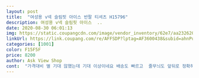 ```yaml
---
layout: post 
title:  "여성용 v넥 슬림핏 아이스 반팔 티셔츠 H15796" 
description: 여성용 v넥 슬림핏 아이스  ..
date: 2020-08-30 06:01:13 
img: https://static.coupangcdn.com/image/vendor_inventory/62e7/aa232620f143cab248ab6db40ae70b897faa54bc91c0d774193b884a5276.jpg 
linkUrl: https://link.coupang.com/re/AFFSDP?lptag=AF3600438&subid=ahnPublicAsk&pageKey=1516214810&itemId=2602129792&vendorItemId=71263886840&traceid=V0-113-cdb6b6d701322d9a 
categories: [1001] 
color: F15F5F 
price: 8200 
author: Ask View Shop 
cont:  "가격대비 별 기대 않했는데 기대 이상이네요 배송도 빠르고  줄무늬도 앞뒤로 정확하게 맞고 바느질도 꼼꼼하구요 니트류 선호하시는분들 적극 추천하고 싶어요 얇고 시원한 니트? 차가운 니트? 그런 재질이구요 비침도 거의 없네요 오자마자 손빨래했는데 늘어지거나 줄어드는거 1도 없어요 다른 색깔 있으면 또 주문하고 싶어요<br/>가실가실하니 천도좋고 옆구리 같은천으로 줄잡아 잘해 주셨는데ᆢ뒤라벨이 흰실이라 정성들여 뜯었고 다림질해서입으니 그런데로<br/>댓글보고 구매하지마세요.<br/> 바늘질 완젼 엉망<br/>실밥정리한다고 ㅜㅜ<br/>이가격에 이정도면괜찮고  앞기장은 작고 77입는데 여유있는 품인데 완존배꼽티기준이여요 조금맛 길면좋으련만ᆢ<br/>" 
---
```

